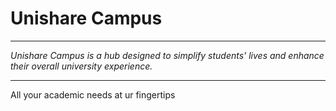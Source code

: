 # Unishare Campus
<hr>

_Unishare Campus is a hub designed to simplify students' lives and enhance their overall university experience._

<hr>
All your academic needs at ur fingertips